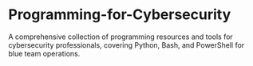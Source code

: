 # Programming-for-Cybersecurity
A comprehensive collection of programming resources and tools for cybersecurity professionals, covering Python, Bash, and PowerShell for blue team operations.
